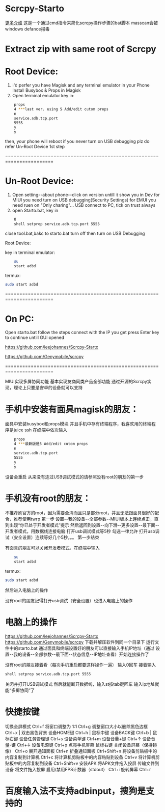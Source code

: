 # Scrcpy-Starto

[更多介绍](http://iheld.net/)
这是一个通过cmd指令来简化scrcpy操作步骤的bat脚本
masscan会被windows defance报毒

Extract zip with same root of Scrcpy
=======================================================================

# Root Device:

1. I'd perfer you have Magisk and any terminal emulator in your Phone
Install Busybox & Props in Magisk
2. Open terminal emulator key in:

```bash
	props
	4 ***last ver. using 5 Add/edit cutom props
	n
	service.adb.tcp.port
	5555
	y
	y
```
then, your phone will reboot
if you never turn on USB debugging plz do refer Un-Root Device 1st step

=======================================================================

# Un-Root Device:

1. Open setting--about phone--click on version untill it show you in Dev
for MIUI you need turn on USB debugging(Security Settings)
for EMUI you need ruen on "Only charing"...
USB connect to PC, tick on trust always
2. open Starto.bat, key in
```bash
	0
	shell setprop service.adb.tcp.port 5555
```
close tool.bat,bakc to starto.bat
turn off then turn on USB Debugging

Root Device:

key in terminal emulator:
```bash
	su
	start adbd
```
termux:
```bash
sudo start adbd
```
=======================================================================

# On PC:
Open starto.bat follow the steps connect with the IP you get
press Enter key to continue untill GUI opened


https://github.com/leejohannes/Scrcpy-Starto


https://github.com/Genymobile/scrcpy

=======================================================================

MIUI实现多屏协同功能
基本实现友商同类产品全部功能
通过开源的Scrcpy实现，理论上只要是安卓的设备就可以支持

# 手机中安装有面具magisk的朋友：
面具中安装busybox和props模块
并且手机中存有终端程序，我喜欢用的终端程序是juice ssh
在终端中依次输入
```bash
	props
	4 ***最新版是5 Add/edit cutom props
	n
	service.adb.tcp.port
	5555
	y
	y
```
设备会重启
从来没有连过USB调试模式的请参照没有root的朋友的第一步

# 手机没有root的朋友：
不推荐刷官方的root，因为需要全清而且只是部分root，并且无法跟面具很好的配合，推荐使用twrp
第一步
设置--我的设备--全部参数--MIUI版本上连续点击，直到出现“你已处于开发者模式”提示
然后返回到设置--向下滑--更多设置--最下面--开发者模式，用数据线连接电脑
打开usb调试模式等5秒
勾选一律允许
打开usb调试（安全设置）连续等好几个5秒。。。
第一步结束

有面具的朋友可以关闭开发者模式，在终端中输入
```bash
	su
	start adbd
```
termux:
```bash
sudo start adbd
```
然后进入电脑上的操作

没有root的朋友记得打开usb调试（安全设置）也进入电脑上的操作

# 电脑上的操作
https://github.com/leejohannes/Scrcpy-Starto
https://github.com/Genymobile/scrcpy
下载并解压软件到同一个目录下
运行文件中的starto.bat
通过面具和终端设置好的朋友可以直接输入手机IP地址（通过 设置--我的设备--全部参数--最下面--状态信息--IP地址查看）开始连接操作了

没有root的朋友接着看（每次手机重启都要这样操作一遍）
输入0回车
接着输入
```bash
shell setprop service.adb.tcp.port 5555
```
关闭并打开USB调试模式
然后就能断开数据线，输入st按tab键回车
输入ip地址就能“多屏协同”了



# 快捷按键
切换全屏模式	Ctrl+f
将窗口调整为 1:1	Ctrl+g
调整窗口大小以删除黑色边框	Ctrl+x | 双击黑色背景
设备HOME键	Ctrl+h | 鼠标中键
设备BACK键	Ctrl+b | 鼠标右键
设备任务管理键	Ctrl+s
设备菜单键	Ctrl+m
设备音量+键	Ctrl+↑
设备音量-键	Ctrl+↓
设备电源键	Ctrl+p
点亮手机屏幕	鼠标右键
关闭设备屏幕（保持镜像）	Ctrl+o
展开通知面板	Ctrl+n
折叠通知面板	Ctrl+Shift+n
将设备剪贴板中的内容复制到计算机	Ctrl+c
将计算机剪贴板中的内容粘贴到设备	Ctrl+v
将计算机剪贴板中的内容复制到设备	Ctrl+Shift+v
安装APK	将APK文件拖入投屏
传输文件到设备	将文件拖入投屏
启用/禁用FPS计数器（stdout）	Ctrl+i
旋转屏幕 Ctrl+r

# 百度输入法不支持adbinput，搜狗是支持的

